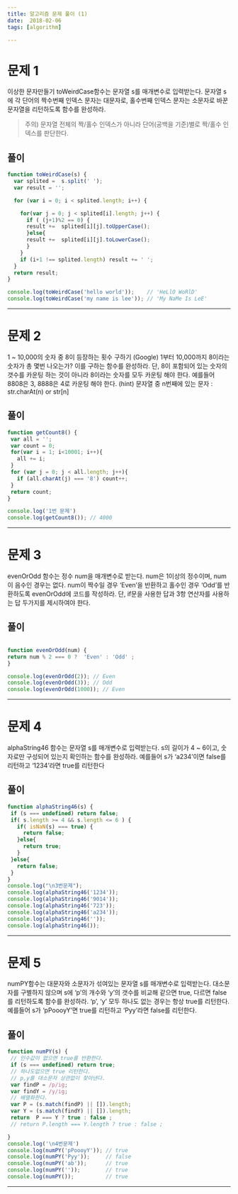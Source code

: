 ```yaml
---
title: 알고리즘 문제 풀이 (1)
date:  2018-02-06
tags: [algorithm]

---
```





# 문제 1
이상한 문자만들기
toWeirdCase함수는 문자열 s를 매개변수로 입력받는다. 문자열 s에 각 단어의 짝수번째 인덱스 문자는 대문자로, 홀수번째 인덱스 문자는 소문자로 바꾼 문자열을 리턴하도록 함수를 완성하라.
> 주의) 문자열 전체의 짝/홀수 인덱스가 아니라 단어(공백을 기준)별로 짝/홀수 인덱스를 판단한다.

## 풀이

```javascript
function toWeirdCase(s) {
  var splited =  s.split(' ');
  var result = '';

  for (var i = 0; i < splited.length; i++) {

    for(var j = 0; j < splited[i].length; j++) {
      if ( (j+1)%2 == 0) {
      result +=  splited[i][j].toUpperCase();
      }else{
      result +=  splited[i][j].toLowerCase();
      }
    }
    if (i+1 !== splited.length) result += ' ';
  }
  return result;
}

console.log(toWeirdCase('hello world'));    // 'HeLlO WoRlD'
console.log(toWeirdCase('my name is lee')); // 'My NaMe Is LeE'
```

---

# 문제 2
1 ~ 10,000의 숫자 중 8이 등장하는 횟수 구하기 (Google)
1부터 10,000까지 8이라는 숫자가 총 몇번 나오는가? 이를 구하는 함수를 완성하라.
단, 8이 포함되어 있는 숫자의 갯수를 카운팅 하는 것이 아니라 8이라는 숫자를 모두 카운팅 해야 한다. 예를들어 8808은 3, 8888은 4로 카운팅 해야 한다.
(hint) 문자열 중 n번째에 있는 문자 : str.charAt(n) or str[n]




## 풀이

```javascript
function getCount8() {
 var all = '';
 var count = 0;
 for(var i = 1; i<10001; i++){
   all += i;
 }
 for (var j = 0; j < all.length; j++){
   if (all.charAt(j) === '8') count++;
 }
 return count;
}

console.log('1번 문제')
console.log(getCount8()); // 4000
```

---

# 문제 3

evenOrOdd 함수는 정수 num을 매개변수로 받는다. num은 1이상의 정수이며, num이 음수인 경우는 없다. num이 짝수일 경우 ‘Even’을 반환하고 홀수인 경우 ‘Odd’를 반환하도록 evenOrOdd에 코드를 작성하라.
단, if문을 사용한 답과 3항 연산자를 사용하는 답 두가지를 제시하여야 한다.



## 풀이


```javascript

function evenOrOdd(num) {
return num % 2 === 0 ?  'Even' : 'Odd' ;
}

console.log(evenOrOdd(2)); // Even
console.log(evenOrOdd(3)); // Odd
console.log(evenOrOdd(1000)); // Even

```

---

# 문제 4
alphaString46 함수는 문자열 s를 매개변수로 입력받는다. s의 길이가 4 ~ 6이고, 숫자로만 구성되어 있는지 확인하는 함수를 완성하라. 예를들어 s가 ‘a234’이면 false를 리턴하고 ‘1234’라면 true를 리턴한다



## 풀이

```javascript
function alphaString46(s) {
 if (s === undefined) return false;
 if( s.length >= 4 && s.length <= 6 ) {
   if( isNaN(s) === true) {
     return false;
   }else{
     return true;
   }
 }else{
   return false;
 }
}
console.log("\n3번문제");
console.log(alphaString46('1234'));
console.log(alphaString46('9014'));
console.log(alphaString46('723'));
console.log(alphaString46('a234'));
console.log(alphaString46(''));
console.log(alphaString46());
```



---

# 문제 5
numPY함수는 대문자와 소문자가 섞여있는 문자열 s를 매개변수로 입력받는다.
대소문자를 구별하지 않으며 s에 ‘p’의 개수와 ‘y’의 갯수를 비교해 같으면 true,
다르면 false를 리턴하도록 함수를 완성하라. ‘p’, ‘y’ 모두 하나도 없는 경우는 항상 true를 리턴한다.
예를들어 s가 ‘pPoooyY’면 true를 리턴하고 ‘Pyy’라면 false를 리턴한다.


## 풀이

```javascript
function numPY(s) {
 // 인수값이 없으면 true를 반환한다.
 if (s === undefined) return true;
 // 하나도없으면 true 리턴한다.
 // p,y를 대소문자 상관없이 찾아낸다.
 var findP = /p/ig;
 var findY = /y/ig;
 // 배열화한다.
 var P = (s.match(findP) || []).length;
 var Y = (s.match(findY) || []).length;
 return  P === Y ? true : false ;
 // return P.length === Y.length ? true : false ;

}
console.log('\n4번문제')
console.log(numPY('pPoooyY')); // true
console.log(numPY('Pyy'));     // false
console.log(numPY('ab'));      // true
console.log(numPY(''));        // true
console.log(numPY());          // true
```


---
